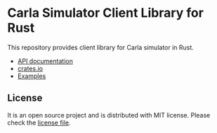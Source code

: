 # Carla Simulator Client Library for Rust

This repository provides client library for Carla simulator in Rust.

- [API documentation](https://docs.rs/carla)
- [crates.io](https://crates.io/crates/carla)
- [Examples](carla/examples)

## License

It is an open source project and is distributed with MIT
license. Please check the [license file](LICENSE.txt).
